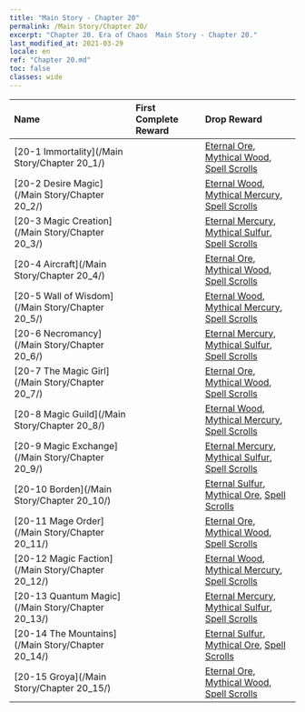 ```yaml
---
title: "Main Story - Chapter 20"
permalink: /Main Story/Chapter 20/
excerpt: "Chapter 20. Era of Chaos  Main Story - Chapter 20."
last_modified_at: 2021-03-29
locale: en
ref: "Chapter 20.md"
toc: false
classes: wide
---
```


  | Name |  First Complete Reward | Drop Reward |
  |:------------|:------------|:------------| 
  | [20-1 Immortality](/Main Story/Chapter 20_1/) |  | [Eternal Ore](/Items/mat_68/), [Mythical Wood](/Items/mat_62/), [Spell Scrolls](/Items/con_694/) |
  | [20-2 Desire Magic](/Main Story/Chapter 20_2/) |  | [Eternal Wood](/Items/mat_69/), [Mythical Mercury](/Items/mat_63/), [Spell Scrolls](/Items/con_694/) |
  | [20-3 Magic Creation](/Main Story/Chapter 20_3/) |  | [Eternal Mercury](/Items/mat_70/), [Mythical Sulfur](/Items/mat_64/), [Spell Scrolls](/Items/con_694/) |
  | [20-4 Aircraft](/Main Story/Chapter 20_4/) |  | [Eternal Ore](/Items/mat_68/), [Mythical Wood](/Items/mat_62/), [Spell Scrolls](/Items/con_694/) |
  | [20-5 Wall of Wisdom](/Main Story/Chapter 20_5/) |  | [Eternal Wood](/Items/mat_69/), [Mythical Mercury](/Items/mat_63/), [Spell Scrolls](/Items/con_694/) |
  | [20-6 Necromancy](/Main Story/Chapter 20_6/) |  | [Eternal Mercury](/Items/mat_70/), [Mythical Sulfur](/Items/mat_64/), [Spell Scrolls](/Items/con_694/) |
  | [20-7 The Magic Girl](/Main Story/Chapter 20_7/) |  | [Eternal Ore](/Items/mat_68/), [Mythical Wood](/Items/mat_62/), [Spell Scrolls](/Items/con_694/) |
  | [20-8 Magic Guild](/Main Story/Chapter 20_8/) |  | [Eternal Wood](/Items/mat_69/), [Mythical Mercury](/Items/mat_63/), [Spell Scrolls](/Items/con_694/) |
  | [20-9 Magic Exchange](/Main Story/Chapter 20_9/) |  | [Eternal Mercury](/Items/mat_70/), [Mythical Sulfur](/Items/mat_64/), [Spell Scrolls](/Items/con_694/) |
  | [20-10 Borden](/Main Story/Chapter 20_10/) |  | [Eternal Sulfur](/Items/mat_71/), [Mythical Ore](/Items/mat_61/), [Spell Scrolls](/Items/con_694/) |
  | [20-11 Mage Order](/Main Story/Chapter 20_11/) |  | [Eternal Ore](/Items/mat_68/), [Mythical Wood](/Items/mat_62/), [Spell Scrolls](/Items/con_694/) |
  | [20-12 Magic Faction](/Main Story/Chapter 20_12/) |  | [Eternal Wood](/Items/mat_69/), [Mythical Mercury](/Items/mat_63/), [Spell Scrolls](/Items/con_694/) |
  | [20-13 Quantum Magic](/Main Story/Chapter 20_13/) |  | [Eternal Mercury](/Items/mat_70/), [Mythical Sulfur](/Items/mat_64/), [Spell Scrolls](/Items/con_694/) |
  | [20-14 The Mountains](/Main Story/Chapter 20_14/) |  | [Eternal Sulfur](/Items/mat_71/), [Mythical Ore](/Items/mat_61/), [Spell Scrolls](/Items/con_694/) |
  | [20-15 Groya](/Main Story/Chapter 20_15/) |  | [Eternal Ore](/Items/mat_68/), [Mythical Wood](/Items/mat_62/), [Spell Scrolls](/Items/con_694/) |

